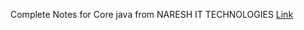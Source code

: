 Complete Notes for Core java from NARESH IT TECHNOLOGIES 
<a href="www.nareshit.com" target="_blank" > Link </a>
  
